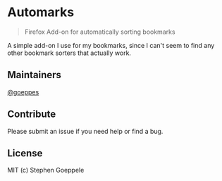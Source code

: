 # Automarks

> Firefox Add-on for automatically sorting bookmarks

A simple add-on I use for my bookmarks, since I can't seem to find any other bookmark sorters that actually work.

## Maintainers

[@goeppes](https://github.com/goeppes)

## Contribute

Please submit an issue if you need help or find a bug.

## License

MIT (c) Stephen Goeppele
